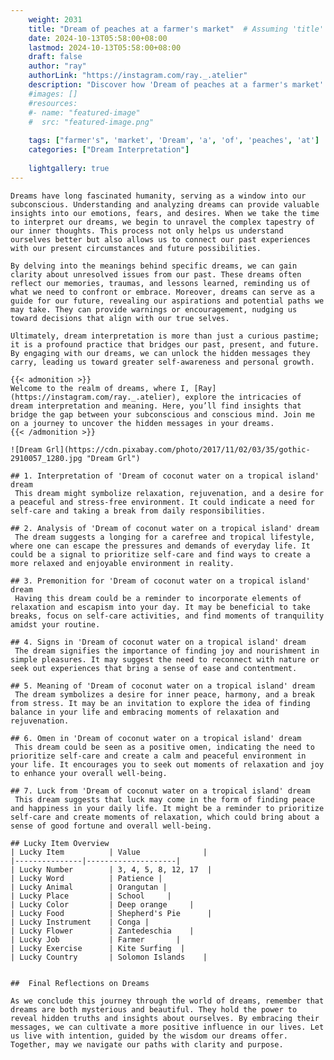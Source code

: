 ```yaml
---
    weight: 2031
    title: "Dream of peaches at a farmer's market"  # Assuming 'title' column exists
    date: 2024-10-13T05:58:00+08:00
    lastmod: 2024-10-13T05:58:00+08:00
    draft: false
    author: "ray"
    authorLink: "https://instagram.com/ray._.atelier"
    description: "Discover how 'Dream of peaches at a farmer's market' can interpret your future and uncover its significant meanings in your life."
    #images: []
    #resources:
    #- name: "featured-image"
    #  src: "featured-image.png"
    
    tags: ["farmer's", 'market', 'Dream', 'a', 'of', 'peaches', 'at']
    categories: ["Dream Interpretation"]
    
    lightgallery: true
---
```

    
    Dreams have long fascinated humanity, serving as a window into our subconscious. Understanding and analyzing dreams can provide valuable insights into our emotions, fears, and desires. When we take the time to interpret our dreams, we begin to unravel the complex tapestry of our inner thoughts. This process not only helps us understand ourselves better but also allows us to connect our past experiences with our present circumstances and future possibilities.
    
    By delving into the meanings behind specific dreams, we can gain clarity about unresolved issues from our past. These dreams often reflect our memories, traumas, and lessons learned, reminding us of what we need to confront or embrace. Moreover, dreams can serve as a guide for our future, revealing our aspirations and potential paths we may take. They can provide warnings or encouragement, nudging us toward decisions that align with our true selves.
    
    Ultimately, dream interpretation is more than just a curious pastime; it is a profound practice that bridges our past, present, and future. By engaging with our dreams, we can unlock the hidden messages they carry, leading us toward greater self-awareness and personal growth.
    
    {{< admonition >}}
    Welcome to the realm of dreams, where I, [Ray](https://instagram.com/ray._.atelier), explore the intricacies of dream interpretation and meaning. Here, you’ll find insights that bridge the gap between your subconscious and conscious mind. Join me on a journey to uncover the hidden messages in your dreams.
    {{< /admonition >}}
    
    ![Dream Grl](https://cdn.pixabay.com/photo/2017/11/02/03/35/gothic-2910057_1280.jpg "Dream Grl")
    
    ## 1. Interpretation of 'Dream of coconut water on a tropical island' dream
     This dream might symbolize relaxation, rejuvenation, and a desire for a peaceful and stress-free environment. It could indicate a need for self-care and taking a break from daily responsibilities.
    
    ## 2. Analysis of 'Dream of coconut water on a tropical island' dream
     The dream suggests a longing for a carefree and tropical lifestyle, where one can escape the pressures and demands of everyday life. It could be a signal to prioritize self-care and find ways to create a more relaxed and enjoyable environment in reality.
    
    ## 3. Premonition for 'Dream of coconut water on a tropical island' dream
     Having this dream could be a reminder to incorporate elements of relaxation and escapism into your day. It may be beneficial to take breaks, focus on self-care activities, and find moments of tranquility amidst your routine.
    
    ## 4. Signs in 'Dream of coconut water on a tropical island' dream
     The dream signifies the importance of finding joy and nourishment in simple pleasures. It may suggest the need to reconnect with nature or seek out experiences that bring a sense of ease and contentment.
    
    ## 5. Meaning of 'Dream of coconut water on a tropical island' dream
     The dream symbolizes a desire for inner peace, harmony, and a break from stress. It may be an invitation to explore the idea of finding balance in your life and embracing moments of relaxation and rejuvenation.
    
    ## 6. Omen in 'Dream of coconut water on a tropical island' dream
     This dream could be seen as a positive omen, indicating the need to prioritize self-care and create a calm and peaceful environment in your life. It encourages you to seek out moments of relaxation and joy to enhance your overall well-being.
    
    ## 7. Luck from 'Dream of coconut water on a tropical island' dream
     This dream suggests that luck may come in the form of finding peace and happiness in your daily life. It might be a reminder to prioritize self-care and create moments of relaxation, which could bring about a sense of good fortune and overall well-being.
    
    ## Lucky Item Overview
    | Lucky Item          | Value              |
    |---------------|--------------------|
    | Lucky Number        | 3, 4, 5, 8, 12, 17  |
    | Lucky Word          | Patience |
    | Lucky Animal        | Orangutan |
    | Lucky Place         | School     |
    | Lucky Color         | Deep orange     |
    | Lucky Food          | Shepherd's Pie      |
    | Lucky Instrument    | Conga |
    | Lucky Flower        | Zantedeschia    |
    | Lucky Job           | Farmer       |
    | Lucky Exercise      | Kite Surfing  |
    | Lucky Country       | Solomon Islands    |
    
    
    ##  Final Reflections on Dreams
    
    As we conclude this journey through the world of dreams, remember that dreams are both mysterious and beautiful. They hold the power to reveal hidden truths and insights about ourselves. By embracing their messages, we can cultivate a more positive influence in our lives. Let us live with intention, guided by the wisdom our dreams offer. Together, may we navigate our paths with clarity and purpose.
    